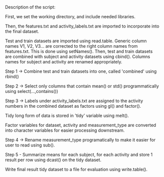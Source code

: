 Description of the script:

First, we set the working directory, and include needed libraries.

Then, the features.txt and activity_labels.txt are imported to incorporate into the final dataset.

Test and train datasets are imported using read.table. Generic column names V1, V2, V3... are corrected to the right column names from features.txt. This is done using setNames(). Then, test and train datasets are combined with subject and activity datasets using cbind(). Columns names for subject and activity are renamed appropriately.

Step 1 -> Combine test and train datasets into one, called 'combined' using rbind()

Step 2 -> Select only columns that contain mean() or std() programmatically using select(...,contains())

Step 3 -> Labels under activity_labels.txt are assigned to the activity numbers in the combined dataset as factors using gl() and factor().

Tidy long form of data is stored in 'tidy' variable using melt().

Factor variables for dataset, activity and measurement_type are converted into character variables for easier processing downstream.

Step 4 -> Rename measurement_type programatically to make it easier for user to read using sub().

Step 5 - Summarize means for each subject, for each activity and store 1 result per row using dcast() on the tidy dataset.

Write final result tidy dataset to a file for evaluation using write.table().